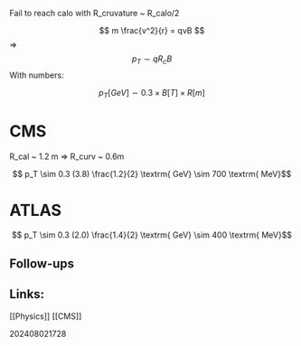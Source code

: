 
Fail to reach calo with R_cruvature ~ R_calo/2

$$ m \frac{v^2}{r} = qvB $$
=>
$$ p_T \sim qR_cB $$
With numbers:

$$ p_T [GeV] \sim 0.3 \times B[T] \times R[m]$$
# CMS
R_cal ~ 1.2 m => R_curv ~ 0.6m 

$$ p_T \sim 0.3 (3.8) \frac{1.2}{2} \textrm{ GeV} \sim 700 \textrm{    MeV}$$
# ATLAS

$$ p_T \sim 0.3 (2.0) \frac{1.4}{2} \textrm{ GeV} \sim 400 \textrm{    MeV}$$




## Follow-ups


## Links: 
[[Physics]]
[[CMS]]


202408021728
